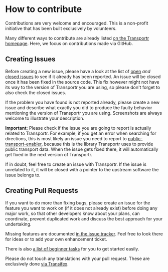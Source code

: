 # How to contribute

Contributions are very welcome and encouraged.
This is a non-profit initiative that has been built exclusively by volunteers.

Many different ways to contribute are already listed [on the Transportr homepage](https://transportr.grobox.de/#contribute).
Here, we focus on contributions made via GitHub.

## Creating Issues

Before creating a new issue,
please have a look at the list of [open](https://github.com/grote/Transportr/issues)
*and* [closed issues](https://github.com/grote/Transportr/issues?q=is%3Aissue+is%3Aclosed)
to see if it already has been reported.
An issue will be closed once it has been fixed in the source code.
This fix however might not have its way to the version of Transportr you are using,
so please don't forget to also check the closed issues.

If the problem you have found is not reported already,
please create a new issue
and describe what exactly you did to produce the faulty behavior mentioning the version of Transportr you are using.
Screenshots are always welcome to illustrate your description.

**Important:** Please check if the issue you are going to report is actually related to Transportr.
For example, if you get an error when searching for directions,
this is most likely an issue you need to report to [public-transport-enabler](https://github.com/schildbach/public-transport-enabler/issues),
because this is the library Transportr uses to provide public transport data.
When the issue gets fixed there,
it will automatically get fixed in the next version of Transportr.

If in doubt, feel free to create an issue with Transportr.
If the issue is unrelated to it,
it will be closed with a pointer to the upstream software the issue belongs to.

## Creating Pull Requests

If you want to do more than fixing bugs,
please create an issue for the feature you want to work on (if it does not already exist)
before doing any major work,
so that other developers know about your plans,
can coordinate, prevent duplicated work
and discuss the best approach for your undertaking.

Missing features are documented [in the issue tracker](https://github.com/grote/Transportr/issues?labels=enhancement&state=open).
Feel free to look there for ideas or to add your own enhancement ticket.

There is also [a list of beginner tasks](https://github.com/grote/Transportr/labels/beginner%20job) for you to get started easily. 

Please do not touch any translations with your pull request.
These are exclusively done [via Transifex](https://www.transifex.com/projects/p/transportr/).
